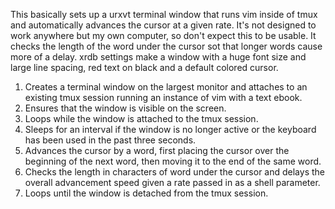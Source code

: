 
This basically sets up a urxvt terminal window that runs vim inside of tmux
and automatically advances the cursor at a given rate.  It's not designed to
work anywhere but my own computer, so don't expect this to be usable.  It
checks the length of the word under the cursor sot that longer words cause
more of a delay.  xrdb settings make a window with a huge font size and large
line spacing, red text on black and a default colored cursor.


1. Creates a terminal window on the largest monitor and attaches to an
   existing tmux session running an instance of vim with a text ebook.
2. Ensures that the window is visible on the screen.
3. Loops while the window is attached to the tmux session.
4. Sleeps for an interval if the window is no longer active or the keyboard
   has been used in the past three seconds.
5. Advances the cursor by a word, first placing the cursor over the beginning
   of the next word, then moving it to the end of the same word.
6. Checks the length in characters of word under the cursor and delays the
   overall advancement speed given a rate passed in as a shell parameter.
7. Loops until the window is detached from the tmux session.

